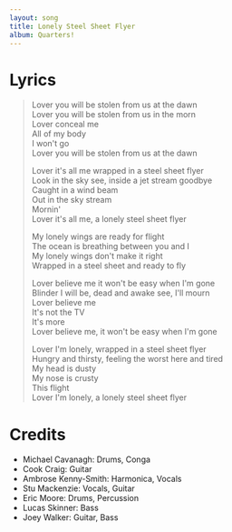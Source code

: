```yaml
---
layout: song
title: Lonely Steel Sheet Flyer
album: Quarters!
---
```


# Lyrics

> Lover you will be stolen from us at the dawn  
> Lover you will be stolen from us in the morn  
> Lover conceal me  
> All of my body  
> I won't go  
> Lover you will be stolen from us at the dawn  
>  
> Lover it's all me wrapped in a steel sheet flyer  
> Look in the sky see, inside a jet stream goodbye  
> Caught in a wind beam  
> Out in the sky stream  
> Mornin'  
> Lover it's all me, a lonely steel sheet flyer  
>  
> My lonely wings are ready for flight  
> The ocean is breathing between you and I  
> My lonely wings don't make it right  
> Wrapped in a steel sheet and ready to fly  
>  
> Lover believe me it won't be easy when I'm gone  
> Blinder I will be, dead and awake see, I'll mourn  
> Lover believe me  
> It's not the TV  
> It's more  
> Lover believe me, it won't be easy when I'm gone  
>  
> Lover I'm lonely, wrapped in a steel sheet flyer  
> Hungry and thirsty, feeling the worst here and tired  
> My head is dusty  
> My nose is crusty  
> This flight  
> Lover I'm lonely, a lonely steel sheet flyer  

# Credits

* Michael Cavanagh: Drums, Conga
* Cook Craig: Guitar
* Ambrose Kenny-Smith: Harmonica, Vocals
* Stu Mackenzie: Vocals, Guitar
* Eric Moore: Drums, Percussion
* Lucas Skinner: Bass
* Joey Walker: Guitar, Bass

